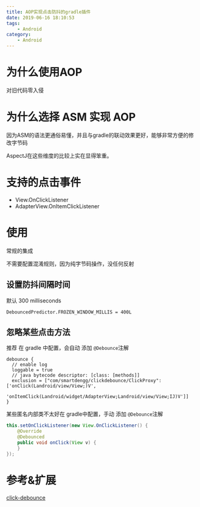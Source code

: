 ```yaml
---
title: AOP实现点击防抖的gradle插件
date: 2019-06-16 18:10:53
tags: 
	- Android
category:
	- Android
---
```


# 为什么使用AOP

对旧代码零入侵

# 为什么选择 ASM 实现 AOP

因为ASM的语法更通俗易懂，并且与gradle的联动效果更好，能够非常方便的修改字节码

AspectJ在这些维度的比较上实在显得笨重。

# 支持的点击事件

 - View.OnClickListener
 - AdapterView.OnItemClickListener
 
# 使用

常规的集成

不需要配置混淆规则，因为纯字节码操作，没任何反射

## 设置防抖间隔时间

默认 300 milliseconds

`DebouncedPredictor.FROZEN_WINDOW_MILLIS = 400L`

## 忽略某些点击方法

推荐 在 gradle 中配置，会自动 添加 `@Debounce`注解

```
debounce {
  // enable log
  loggable = true
  // java bytecode descriptor: [class: [methods]]
  exclusion = ["com/smartdengg/clickdebounce/ClickProxy": ['onClick(Landroid/view/View;)V',
                                                           'onItemClick(Landroid/widget/AdapterView;Landroid/view/View;IJ)V']]
}
```

某些匿名内部类不太好在 gradle中配置，手动 添加 `@Debounce`注解

```java
this.setOnClickListener(new View.OnClickListener() {
    @Override
    @Debounced
    public void onClick(View v) {
	}
});
```

# 参考&扩展

[click-debounce](https://github.com/SmartDengg/click-debounce)